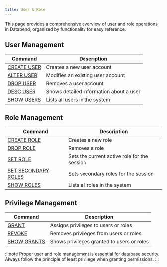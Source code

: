 ```yaml
---
title: User & Role 
---
```


This page provides a comprehensive overview of user and role operations in Databend, organized by functionality for easy reference.

## User Management

| Command | Description |
|---------|-------------|
| [CREATE USER](01-user-create-user.md) | Creates a new user account |
| [ALTER USER](03-user-alter-user.md) | Modifies an existing user account |
| [DROP USER](02-user-drop-user.md) | Removes a user account |
| [DESC USER](01-user-desc-user.md) | Shows detailed information about a user |
| [SHOW USERS](02-user-show-users.md) | Lists all users in the system |

## Role Management

| Command | Description |
|---------|-------------|
| [CREATE ROLE](04-user-create-role.md) | Creates a new role |
| [DROP ROLE](05-user-drop-role.md) | Removes a role |
| [SET ROLE](04-user-set-role.md) | Sets the current active role for the session |
| [SET SECONDARY ROLES](04-user-set-2nd-roles.md) | Sets secondary roles for the session |
| [SHOW ROLES](04-user-show-roles.md) | Lists all roles in the system |

## Privilege Management

| Command | Description |
|---------|-------------|
| [GRANT](10-grant.md) | Assigns privileges to users or roles |
| [REVOKE](11-revoke.md) | Removes privileges from users or roles |
| [SHOW GRANTS](22-show-grants.md) | Shows privileges granted to users or roles |

:::note
Proper user and role management is essential for database security. Always follow the principle of least privilege when granting permissions.
:::
